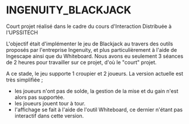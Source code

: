 # INGENUITY_BLACKJACK
Court projet réalisé dans le cadre du cours d'Interaction Distribuée à l'UPSSITECH

L'objectif était d'implémenter le jeu de Blackjack au travers des outils proposés par l'entreprise Ingenuity, et plus particulièrement à l'aide de Ingescape ainsi que du Whiteboard.
Nous avons eu seulement 3 séances de 2 heures pour travailler sur ce projet, d'où le "court" projet.

A ce stade, le jeu supporte 1 croupier et 2 joueurs. La version actuelle est très simplifiée ;
- les joueurs n'ont pas de solde, la gestion de la mise et du gain n'est alors pas supportée.
- les joueurs jouent tour à tour.
- l'affichage se fait à l'aide de l'outil Whiteboard, ce dernier n'étant pas interactif dans cette version.
